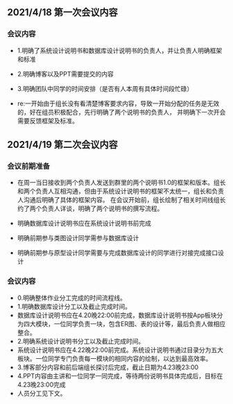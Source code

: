 
## 2021/4/18 第一次会议内容
### 会议内容
- 1.明确了系统设计说明书和数据库设计说明书的负责人，并让负责人明确框架和标准
- 2.明确博客以及PPT需要提交的内容
- 3.明确团队中同学的时间安排（是否有人本周有具体时间段忙碌）

- re:一开始由于组长没有看清楚博客要求内容，导致一开始分配的任务是无效的，好在组员积极配合，先行明确了两个说明书的负责人，
并明确下一次开会需要反馈框架及标准。

## 2021/4/19 第二次会议内容
### 会议前期准备
- 在周一当日接收到两个负责人发送到群里的两个说明书1.0的框架和版本。组长和两个负责人互相沟通，但由于系统设计说明书的框架不太统一，组长和负责人沟通后明确了具体的框架内容。
在会议开始前，组长绘制了相关时间线组长约了两个负责人详谈，明确了两个说明书的撰写流程。

- 明确数据库设计说明书应在系统设计说明书前完成
- 明确前期参与类图设计同学需参与数据库设计
- 明确前期参与原型设计同学需要与完成数据库设计的同学进行对接完成接口设计

### 会议内容
- 0.明确整体作业分工完成的时间流程线。
- 1.明确数据库设计分工以及截止完成时间。
- 数据库设计说明书应在4.20晚22:00前完成，数据库设计说明书按App板块分为四大模块，一位同学负责一块，包含ER图、表的设计等，最后负责人做相应整合。
- 2.明确系统设计说明书分工以及截止完成时间。
- 系统设计说明书应在4.22晚22:00前完成。系统设计说明书通过目录分为五大板块。一位同学专门负责每一模块的相同内容的绘制，以达到最高效率。
- 3.博客部分内容和前后端组长探讨后完成，截止日期为4.23晚23:00
- 4.PPT内容由主讲和一位同学一同完成，等待两份说明书具体完成后，目标在4.23晚23:00完成
- 人员分工见下文。

